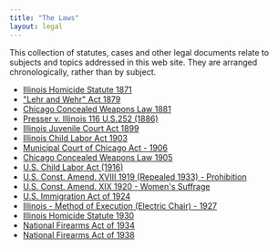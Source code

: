 ```yaml
---
title: "The Laws"
layout: legal
---
```


This collection of statutes, cases and other legal documents relate to subjects and topics addressed in this web site. They are arranged chronologically, rather than by subject.

  * [Illinois Homicide Statute 1871](/img/legal/laws/ill_homicide_statute_1871.pdf)
  * ["Lehr and Wehr" Act 1879](/img/legal/laws/lehr_and_wehr_act_1879.pdf)
  * [Chicago Concealed Weapons Law 1881](/img/legal/laws/concealed_weapons_law_1881.pdf)
  * [Presser v. Illinois 116 U.S.252 (1886)](/img/legal/laws/presser_v_illinois.pdf)
  * [Illinois Juvenile Court Act 1899](/img/legal/laws/ill_juvenile_court_act_1899.pdf)
  * [Illinois Child Labor Act 1903](/img/legal/laws/ill_child_labor_act_1903.pdf)
  * [Municipal Court of Chicago Act - 1906](/img/legal/laws/municipal_court_of_chicago_act.pdf)
  * [Chicago Concealed Weapons Law 1905](/img/legal/laws/chicago_concealed_weapons_law_1905.pdf)
  * [U.S. Child Labor Act (1916)](/img/legal/laws/us_child_labor_act_1916.pdf)
  * [U.S. Const. Amend. XVIII 1919 (Repealed 1933) - Prohibition](/img/legal/laws/us_const_amend_XVIII_1919_(prohibition).pdf)
  * [U.S. Const. Amend. XIX 1920 - Women's Suffrage](/img/legal/laws/us_const_amend_XIX_1920_women_suffrage.pdf)
  * [U.S. Immigration Act of 1924](/img/legal/laws/us_immigration_act_of_1924.pdf)
  * [Illinois - Method of Execution (Electric Chair) - 1927](/img/legal/laws/illinois_method_of_execution_(electric%20chair).pdf)
  * [Illinois Homicide Statute 1930](/img/legal/laws/illinois_homicide_statue_1930.pdf)
  * [National Firearms Act of 1934](/img/legal/laws/national_firearms_act_of_1934.pdf)
  * [National Firearms Act of 1938](/img/legal/laws/national_firearms_act_of_1938.pdf)
